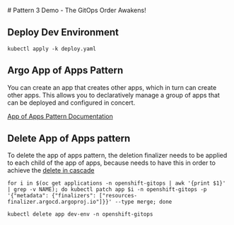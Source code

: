 # Pattern 3 Demo - The GitOps Order Awakens!

## Deploy Dev Environment

```
kubectl apply -k deploy.yaml
```

## Argo App of Apps Pattern

You can create an app that creates other apps, which in turn can create other apps. This allows you to declaratively manage a group of apps that can be deployed and configured in concert.

[App of Apps Pattern Documentation](https://argoproj.github.io/argo-cd/operator-manual/cluster-bootstrapping/#app-of-apps-pattern)

## Delete App of Apps pattern

To delete the app of apps pattern, the deletion finalizer needs to be applied to each child of the app of apps, because needs to have this in order to achieve the [delete in cascade](https://argoproj.github.io/argo-cd/user-guide/app_deletion/#about-the-deletion-finalizer)

```
for i in $(oc get applications -n openshift-gitops | awk '{print $1}' | grep -v NAME); do kubectl patch app $i -n openshift-gitops -p '{"metadata": {"finalizers": ["resources-finalizer.argocd.argoproj.io"]}}' --type merge; done
```

```
kubectl delete app dev-env -n openshift-gitops
```

